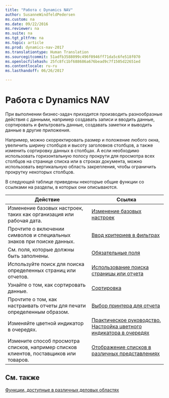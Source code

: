 ```yaml
---
title: "Работа с Dynamics NAV"
author: SusanneWindfeldPedersen
ms.custom: na
ms.date: 09/22/2016
ms.reviewer: na
ms.suite: na
ms.tgt_pltfrm: na
ms.topic: article
ms.prod: dynamics-nav-2017
ms.translationtype: Human Translation
ms.sourcegitcommit: 51adfb3588099c496f0946ff71da5c6fe518f070
ms.openlocfilehash: 25fc8fc1bf688686a676bead9c7f1505d22651ed
ms.contentlocale: ru-ru
ms.lasthandoff: 06/26/2017

---
```

    
# <a name="work-with-dynamics-nav"></a>Работа с Dynamics NAV
При выполнении бизнес-задач приходится производить разнообразные действия с данными, например создавать записи и вводить данные, сортировать и фильтровать данные, создавать заметки и выводить данные в другие приложения.

Например, можно скорректировать размер и положение любого окна, увеличить ширину столбцов и высоту заголовков столбцов, а также изменить сортировку данных в столбцах. А если необходимо использовать горизонтальную полосу прокрути для просмотра всех столбцов на странице списка или в строках документа, можно использовать вертикальную область закрепления, чтобы ограничить прокрутку некоторых столбцов.

В следующей таблице приведены некоторые общие функции со ссылками на разделы, в которых они описываются.

|Действие |Ссылка |
|---|----|
|Изменение базовых настроек, таких как организация или рабочая дата.|[Изменение базовых настроек](ui-change-basic-settings.md)|
|Прочтите о включении символов и специальных знаков при поиске данных.|[Ввод критериев в фильтрах](ui-enter-criteria-filters.md)|
|См. поля, которые должны быть заполнены.|[Обязательные поля](ui-mandatory-fields.md)|
|Используйте поиск для поиска определенных страниц или отчетов.|[Использование поиска страницы или отчета](ui-search.md)|
|Узнайте о том, как сортировать данные.|[Сортировка](ui-sorting.md)|
|Прочтите о том, как настраивать отчеты для печати определенным образом.|[Выбор принтера для отчета](ui-specify-printer-selection-reports.md)|
|Изменяйте цветной индикатор в очередях.|[Практическое руководство. Настройка цветного индикатора в очередях](ui-how-setup-colored-indicator-cues.md)|
|Измените способ просмотра списков, например списков клиентов, поставщиков или товаров.|[Отображение списков в различных представлениях](across-display-lists-different-views.md)|

## <a name="see-also"></a>См. также
[Функции, доступные в различных деловых областях](ui-across-business-areas.md)

